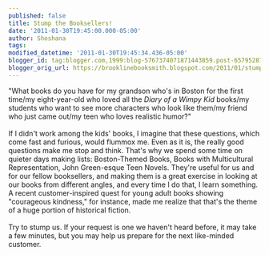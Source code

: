 ```yaml
---
published: false
title: Stump the Booksellers!
date: '2011-01-30T19:45:00.000-05:00'
author: Shoshana
tags: 
modified_datetime: '2011-01-30T19:45:34.436-05:00'
blogger_id: tag:blogger.com,1999:blog-5767374071871443859.post-6579528786479433553
blogger_orig_url: https://brooklinebooksmith.blogspot.com/2011/01/stump-booksellers.html
---
```


"What books do you have for my grandson who's in Boston for the first time/my eight-year-old who loved all the <i>Diary of a Wimpy Kid</i> books/my students who want to see more characters who look like them/my friend who just came out/my teen who loves realistic humor?"<br /><br />If I didn't work among the kids' books, I imagine that these questions, which come fast and furious, would flummox me. Even as it is, the really good questions make me stop and think. That's why we spend some time on quieter days making lists: Boston-Themed Books, Books with Multicultural Representation, John Green-esque Teen Novels. They're useful for us and for our fellow booksellers, and making them is a great exercise in looking at our books from different angles, and every time I do that, I learn something. A recent customer-inspired quest for young adult books showing "courageous kindness," for instance, made me realize that that's the theme of a huge portion of historical fiction.<br /><br />Try to stump us. If your request is one we haven't heard before, it may take a few minutes, but you may help us prepare for the next like-minded customer.